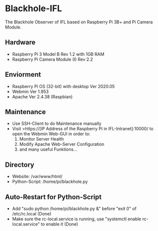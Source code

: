 # Blackhole-IFL
The Blackhole Observer of IFL based on Raspberry Pi 3B+ and Pi Camera Module.

## Hardware
* Raspberry Pi 3 Model B Rev 1.2 with 1GB RAM
* Raspberry Pi Camera Module (I) Rev 2.2

## Enviorment
* Raspberry Pi OS (32-bit) with desktop Ver 2020.05
* Webmin Ver 1.953
* Apache Ver 2.4.38 (Raspbian)

## Maintenance
* Use SSH-Client to do Maintenance manually
* Visit >https://[IP Address of the Raspberry Pi in IFL-Intranet]:10000/ to open the Webmin Web-GUI in order to:
    1. Monitor Server Health
    2. Modify Apache Web-Server Configuration
    3. and many useful Funktions...
    
## Directory
* Website: /var/www/html/
* Python-Script: /home/pi/blackhole.py

## Auto-Restart for Python-Script
* Add "sudo python /home/pi/blackhole.py &" before "exit 0" of /etc/rc.local (Done)
* Make sure the rc-local.service is running, use "systemctl enable rc-local.service" to enable it (Done)
